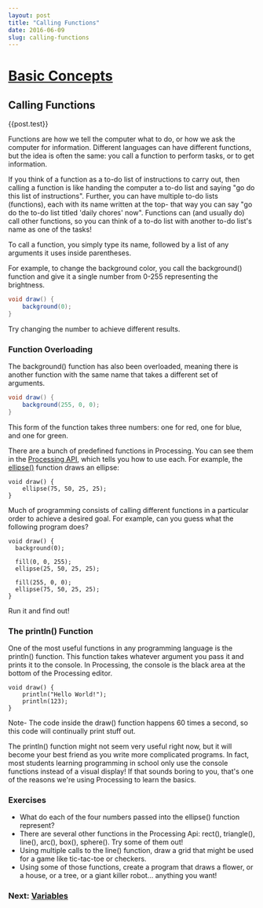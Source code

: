 ```yaml
---
layout: post
title: "Calling Functions"
date: 2016-06-09
slug: calling-functions
---
```


#  [Basic Concepts](index.jsp)

## Calling Functions

{{post.test}}

Functions are how we tell the computer what to do, or how we ask the computer for information. Different languages can have different functions, but the idea is often the same: you call a function to perform tasks, or to get information.

If you think of a function as a to-do list of instructions to carry out, then calling a function is like handing the computer a to-do list and saying "go do this list of instructions". Further, you can have multiple to-do lists (functions), each with its name written at the top- that way you can say "go do the to-do list titled 'daily chores' now". Functions can (and usually do)
call other functions, so you can think of a to-do list with another to-do list's name as one of the tasks!

To call a function, you simply type its name, followed by a list of any arguments it uses inside parentheses.

For example, to change the background color, you call the background() function and give it a single number from 0-255 representing the brightness.

```java
void draw() {
    background(0);
}
```
    
Try changing the number to achieve different results.

### Function Overloading

The background() function has also been overloaded, meaning there is another
function with the same name that takes a different set of arguments.

```java
void draw() {
	background(255, 0, 0);
}
```
    

This form of the function takes three numbers: one for red, one for blue, and
one for green.

There are a bunch of predefined functions in Processing. You can see them in
the [Processing API](http://processing.org/reference/), which tells you how to
use each. For example, the
[ellipse()](http://processing.org/reference/ellipse_.html) function draws an
ellipse:

    
```
void draw() {
	ellipse(75, 50, 25, 25);
}
```
    

Much of programming consists of calling different functions in a particular
order to achieve a desired goal. For example, can you guess what the following
program does?


    void draw() {
      background(0);
      
      fill(0, 0, 255);
      ellipse(25, 50, 25, 25);
      
      fill(255, 0, 0);
      ellipse(75, 50, 25, 25);
    }
    

Run it and find out!

### The println() Function

One of the most useful functions in any programming language is the println()
function. This function takes whatever argument you pass it and prints it to
the console. In Processing, the console is the black area at the bottom of the
Processing editor.

    
    
    void draw() {
    	println("Hello World!");
    	println(123);
    }
    

Note- The code inside the draw() function happens 60 times a second, so this
code will continually print stuff out.

The println() function might not seem very useful right now, but it will
become your best friend as you write more complicated programs. In fact, most
students learning programming in school only use the console functions instead
of a visual display! If that sounds boring to you, that's one of the reasons
we're using Processing to learn the basics.

### Exercises

  * What do each of the four numbers passed into the ellipse() function represent?
  * There are several other functions in the Processing Api: rect(), triangle(), line(), arc(), box(), sphere(). Try some of them out!
  * Using multiple calls to the line() function, draw a grid that might be used for a game like tic-tac-toe or checkers.
  * Using some of those functions, create a program that draws a flower, or a house, or a tree, or a giant killer robot... anything you want!

###  Next: [Variables](Variables.jsp)

